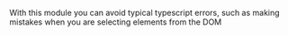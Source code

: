 With this module you can avoid typical typescript errors, such as making mistakes when you are selecting elements from the DOM
